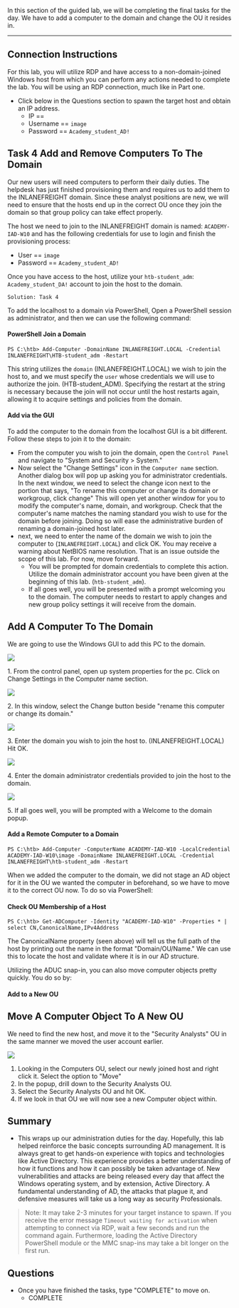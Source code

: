 In this section of the guided lab, we will be completing the final tasks for the day. We have to add a computer to the domain and change the OU it resides in.

---

## Connection Instructions

For this lab, you will utilize RDP and have access to a non-domain-joined Windows host from which you can perform any actions needed to complete the lab. You will be using an RDP connection, much like in Part one.

- Click below in the Questions section to spawn the target host and obtain an IP address.
    - IP ==
    - Username == `image`
    - Password == `Academy_student_AD!`

## Task 4 Add and Remove Computers To The Domain

Our new users will need computers to perform their daily duties. The helpdesk has just finished provisioning them and requires us to add them to the INLANEFREIGHT domain. Since these analyst positions are new, we will need to ensure that the hosts end up in the correct OU once they join the domain so that group policy can take effect properly.

The host we need to join to the INLANEFREIGHT domain is named: `ACADEMY-IAD-W10` and has the following credentials for use to login and finish the provisioning process:

- User == `image`
- Password == `Academy_student_AD!`

Once you have access to the host, utilize your `htb-student_adm`: `Academy_student_DA!` account to join the host to the domain.

`Solution: Task 4`

To add the localhost to a domain via PowerShell, Open a PowerShell session as administrator, and then we can use the following command:

#### PowerShell Join a Domain

```powershell-session
PS C:\htb> Add-Computer -DomainName INLANEFREIGHT.LOCAL -Credential INLANEFREIGHT\HTB-student_adm -Restart
```

This string utilizes the `domain` (INLANEFREIGHT.LOCAL) we wish to join the host to, and we must specify the `user` whose credentials we will use to authorize the join. (HTB-student\_ADM). Specifying the restart at the string is necessary because the join will not occur until the host restarts again, allowing it to acquire settings and policies from the domain.

#### Add via the GUI

To add the computer to the domain from the localhost GUI is a bit different. Follow these steps to join it to the domain:

- From the computer you wish to join the domain, open the `Control Panel` and navigate to "System and Security > System."
- Now select the "Change Settings" icon in the `Computer name` section. Another dialog box will pop up asking you for administrator credentials. In the next window, we need to select the change icon next to the portion that says, "To rename this computer or change its domain or workgroup, click change" This will open yet another window for you to modify the computer's name, domain, and workgroup. Check that the computer's name matches the naming standard you wish to use for the domain before joining. Doing so will ease the administrative burden of renaming a domain-joined host later.
- next, we need to enter the name of the domain we wish to join the computer to (`INLANEFREIGHT.LOCAL`) and click OK. You may receive a warning about NetBIOS name resolution. That is an issue outside the scope of this lab. For now, move forward.
    - You will be prompted for domain credentials to complete this action. Utilize the domain administrator account you have been given at the beginning of this lab. (`htb-student_adm`).
    - If all goes well, you will be presented with a prompt welcoming you to the domain. The computer needs to restart to apply changes and new group policy settings it will receive from the domain.

## Add A Computer To The Domain

We are going to use the Windows GUI to add this PC to the domain.

![](/storage/modules/74/join-domain1.png)

1\. From the control panel, open up system properties for the pc. Click on Change Settings in the Computer name section.

![](/storage/modules/74/join-domain2.png)

2\. In this window, select the Change button beside "rename this computer or change its domain."

![](/storage/modules/74/join-domain3.png)

3\. Enter the domain you wish to join the host to. (INLANEFREIGHT.LOCAL) Hit OK.

![](/storage/modules/74/join-domain4.png)

4\. Enter the domain administrator credentials provided to join the host to the domain.

![](/storage/modules/74/join-domain5.png)

5\. If all goes well, you will be prompted with a Welcome to the domain popup.


#### Add a Remote Computer to a Domain

```powershell-session
PS C:\htb> Add-Computer -ComputerName ACADEMY-IAD-W10 -LocalCredential ACADEMY-IAD-W10\image -DomainName INLANEFREIGHT.LOCAL -Credential INLANEFREIGHT\htb-student_adm -Restart
```

When we added the computer to the domain, we did not stage an AD object for it in the OU we wanted the computer in beforehand, so we have to move it to the correct OU now. To do so via PowerShell:

#### Check OU Membership of a Host

```powershell-session
PS C:\htb> Get-ADComputer -Identity "ACADEMY-IAD-W10" -Properties * | select CN,CanonicalName,IPv4Address
```

The CanonicalName property (seen above) will tell us the full path of the host by printing out the name in the format "Domain/OU/Name." We can use this to locate the host and validate where it is in our AD structure.

Utilizing the ADUC snap-in, you can also move computer objects pretty quickly. You do so by:

#### Add to a New OU

## Move A Computer Object To A New OU

We need to find the new host, and move it to the "Security Analysts" OU in the same manner we moved the user account earlier.

![](/storage/modules/74/moveou1.png)

1. Looking in the Computers OU, select our newly joined host and right click it. Select the option to "Move"
2. In the popup, drill down to the Security Analysts OU.
3. Select the Security Analysts OU and hit OK.
4. If we look in that OU we will now see a new Computer object within.

## Summary
- This wraps up our administration duties for the day. Hopefully, this lab helped reinforce the basic concepts surrounding AD management. It is always great to get hands-on experience with topics and technologies like Active Directory. This experience provides a better understanding of how it functions and how it can possibly be taken advantage of. New vulnerabilities and attacks are being released every day that affect the Windows operating system, and by extension, Active Directory. A fundamental understanding of AD, the attacks that plague it, and defensive measures will take us a long way as security Professionals.
> Note: It may take 2-3 minutes for your target instance to spawn. If you receive the error message `Timeout waiting for activation` when attempting to connect via RDP, wait a few seconds and run the command again. Furthermore, loading the Active Directory PowerShell module or the MMC snap-ins may take a bit longer on the first run.


## Questions
- Once you have finished the tasks, type "COMPLETE" to move on.
	- COMPLETE